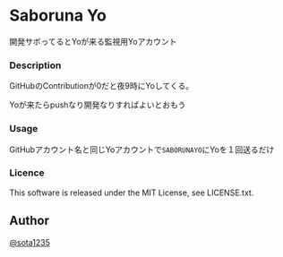 Saboruna Yo
====

開発サボってるとYoが来る監視用Yoアカウント

### Description

GitHubのContributionが0だと夜9時にYoしてくる。

Yoが来たらpushなり開発なりすればよいとおもう

### Usage

GitHubアカウント名と同じYoアカウントで`SABORUNAYO`にYoを１回送るだけ

### Licence

This software is released under the MIT License, see LICENSE.txt.

## Author

[@sota1235](https://github.com/sota1235)

